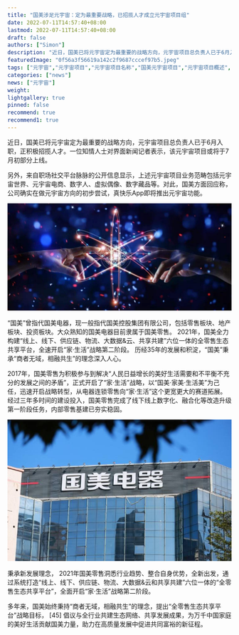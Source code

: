 ```yaml
---
title: "国美涉足元宇宙：定为最重要战略，已招揽人才成立元宇宙项目组"
date: 2022-07-11T14:57:40+08:00
lastmod: 2022-07-11T14:57:40+08:00
draft: false
authors: ["Simon"]
description: "近日，国美已将元宇宙定为最重要的战略方向，元宇宙项目总负责人已于6月入职，正积极招揽人才。一位知情人士对界面新闻记者表示，该元宇宙项目或将于7月初部分上线。"
featuredImage: "0f56a3f56619a142c2f9687cccef97b5.jpeg"
tags: ["元宇宙","元宇宙项目","元宇宙项目名称","国美元宇宙项目","元宇宙项目概述","NFT的元宇宙项目"]
categories: ["news"]
news: ["元宇宙"]
weight: 
lightgallery: true
pinned: false
recommend: true
recommend1: true
---
```


近日，国美已将元宇宙定为最重要的战略方向，元宇宙项目总负责人已于6月入职，正积极招揽人才。一位知情人士对界面新闻记者表示，该元宇宙项目或将于7月初部分上线。

另外，来自职场社交平台脉脉的公开信息显示，上述元宇宙项目业务范畴包括元宇宙世界、元宇宙电商、数字人、虚拟偶像、数字藏品等。对此，国美方面回应称，公司确实在做元宇宙方向的初步尝试，真快乐App即将推出元宇宙功能。

![配图](0f56a3f56619a142c2f9687cccef97b5.jpeg)

“国美”曾指代国美电器，现一般指代国美控股集团有限公司，包括零售板块、地产板块、投资板块。大众熟知的国美电器目前隶属于国美零售。 2021年，国美全力构建“线上、线下、供应链、物流、大数据&云、共享共建”六位一体的全零售生态共享平台，全速开启“家·生活”战略第二阶段。 历经35年的发展和积淀，“国美”秉承“商者无域，相融共生”的理念深入人心。

2017年，国美零售为积极参与到解决“人民日益增长的美好生活需要和不平衡不充分的发展之间的矛盾”，正式开启了“家·生活”战略，以“国美·家美·生活美”为己任，迅速开启战略转型，从电器连锁零售向“家·生活”这个更宽更大的赛道拓展。经过三年多时间的建设投入，国美零售完成了线下线上数字化、融合化等改造升级第一阶段任务，内部零售基建已夯实稳固。

![配图](c847cf2af4951d027009964e514d9ab1.jpeg)

秉承新发展理念， 2021年国美零售洞悉行业趋势、整合自身优势，全新出发，通过系统打造“线上、线下、供应链、物流、大数据&云和共享共建”六位一体的“全零售生态共享平台”，全面开启“家·生活”战略第二阶段。 

多年来，国美始终秉持“商者无域，相融共生”的理念，提出“全零售生态共享平台”战略目标， [45]  倡议与全行业共建生态网络、共享发展成果，为万千中国家庭的美好生活贡献国美力量，助力在高质量发展中促进共同富裕的新征程。

